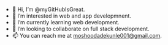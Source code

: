 - 👋 Hi, I’m @myGitHubIsGreat.
- 👀 I’m interested in web and app developmnent.
- 🌱 I’m currently learning web development.
- 💞️ I’m looking to collaborate on full stack development.
- 📫 You can reach me at moshoodadekunle001@gmail.com.
